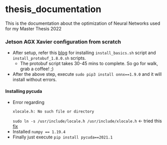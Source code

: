 # thesis_documentation
This is the documentation about the optimization of Neural Networks used for my Master Thesis 2022

### Jetson AGX Xavier configuration from scratch
- After setup, refer this [blog](https://jkjung-avt.github.io/setting-up-xavier-nx/) for installing `install_basics.sh` script and `install_protobuf_1.8.0.sh` scripts.
  - The protobuf script takes 30-45 mins to complete. So go for walk, grab a coffee! ;)
- After the above step, execute `sudo pip3 install onnx==1.9.0` and it will install without errors.

#### Installing pycuda
- Error regarding 
  ```
  xlocale.h: No such file or directory
  ```
  `sudo ln -s /usr/include/locale.h /usr/include/xlocale.h` <- tried this [fix](https://github.com/biobakery/homebrew-biobakery/issues/31) 
- Installed `numpy == 1.19.4`
- Finally just execute `pip install pycuda==2021.1`
